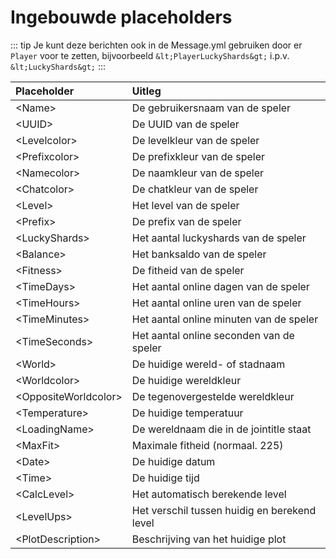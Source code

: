 # Ingebouwde placeholders

::: tip
Je kunt deze berichten ook in de Message.yml gebruiken door er ``Player`` voor te zetten, bijvoorbeeld ``&lt;PlayerLuckyShards&gt;`` i.p.v. ``&lt;LuckyShards&gt;``
:::

| Placeholder                | Uitleg                                       |
| :---------------           | :----------------                            |
| &lt;Name&gt;               | De gebruikersnaam van de speler              |
| &lt;UUID&gt;               | De UUID van de speler                        |
| &lt;Levelcolor&gt;         | De levelkleur van de speler                  |
| &lt;Prefixcolor&gt;        | De prefixkleur van de speler                 |
| &lt;Namecolor&gt;          | De naamkleur van de speler                   |
| &lt;Chatcolor&gt;          | De chatkleur van de speler                   |
| &lt;Level&gt;              | Het level van de speler                      |
| &lt;Prefix&gt;             | De prefix van de speler                      |
| &lt;LuckyShards&gt;        | Het aantal luckyshards van de speler         |
| &lt;Balance&gt;            | Het banksaldo van de speler                  |
| &lt;Fitness&gt;            | De fitheid van de speler                     |
| &lt;TimeDays&gt;           | Het aantal online dagen van de speler        |
| &lt;TimeHours&gt;          | Het aantal online uren van de speler         |
| &lt;TimeMinutes&gt;        | Het aantal online minuten van de speler      |
| &lt;TimeSeconds&gt;        | Het aantal online seconden van de speler     |
| &lt;World&gt;              | De huidige wereld- of stadnaam               |
| &lt;Worldcolor&gt;         | De huidige wereldkleur                       |
| &lt;OppositeWorldcolor&gt; | De tegenovergestelde wereldkleur             |
| &lt;Temperature&gt;        | De huidige temperatuur                       |
| &lt;LoadingName&gt;        | De wereldnaam die in de jointitle staat      |
| &lt;MaxFit&gt;             | Maximale fitheid (normaal. 225)              |
| &lt;Date&gt;               | De huidige datum                             |
| &lt;Time&gt;               | De huidige tijd                              |
| &lt;CalcLevel&gt;          | Het automatisch berekende level              |
| &lt;LevelUps&gt;           | Het verschil tussen huidig en berekend level |
| &lt;PlotDescription&gt;    | Beschrijving van het huidige plot            |